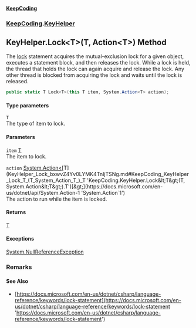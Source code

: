 #### [KeepCoding](index.md 'index')
### [KeepCoding](KeepCoding.md 'KeepCoding').[KeyHelper](KeyHelper.md 'KeepCoding.KeyHelper')
## KeyHelper.Lock&lt;T&gt;(T, Action&lt;T&gt;) Method
The [lock](https://docs.microsoft.com/en-us/dotnet/csharp/language-reference/keywords/lock 'https://docs.microsoft.com/en-us/dotnet/csharp/language-reference/keywords/lock') statement acquires the mutual-exclusion lock for a given object, executes a statement block, and then releases the lock. While a lock is held, the thread that holds the lock can again acquire and release the lock. Any other thread is blocked from acquiring the lock and waits until the lock is released.  
```csharp
public static T Lock<T>(this T item, System.Action<T> action);
```
#### Type parameters
<a name='KeepCoding_KeyHelper_Lock_T_(T_System_Action_T_)_T'></a>
`T`  
The type of item to lock.
  
#### Parameters
<a name='KeepCoding_KeyHelper_Lock_T_(T_System_Action_T_)_item'></a>
`item` [T](KeyHelper_Lock_bxwvZ4Yv0LYMK4TnIjTSNg.md#KeepCoding_KeyHelper_Lock_T_(T_System_Action_T_)_T 'KeepCoding.KeyHelper.Lock&lt;T&gt;(T, System.Action&lt;T&gt;).T')  
The item to lock.
  
<a name='KeepCoding_KeyHelper_Lock_T_(T_System_Action_T_)_action'></a>
`action` [System.Action&lt;](https://docs.microsoft.com/en-us/dotnet/api/System.Action-1 'System.Action`1')[T](KeyHelper_Lock_bxwvZ4Yv0LYMK4TnIjTSNg.md#KeepCoding_KeyHelper_Lock_T_(T_System_Action_T_)_T 'KeepCoding.KeyHelper.Lock&lt;T&gt;(T, System.Action&lt;T&gt;).T')[&gt;](https://docs.microsoft.com/en-us/dotnet/api/System.Action-1 'System.Action`1')  
The action to run while the item is locked.
  
#### Returns
[T](KeyHelper_Lock_bxwvZ4Yv0LYMK4TnIjTSNg.md#KeepCoding_KeyHelper_Lock_T_(T_System_Action_T_)_T 'KeepCoding.KeyHelper.Lock&lt;T&gt;(T, System.Action&lt;T&gt;).T')  
#### Exceptions
[System.NullReferenceException](https://docs.microsoft.com/en-us/dotnet/api/System.NullReferenceException 'System.NullReferenceException')  
### Remarks
#### See Also
- [https://docs.microsoft.com/en-us/dotnet/csharp/language-reference/keywords/lock-statement](https://docs.microsoft.com/en-us/dotnet/csharp/language-reference/keywords/lock-statement 'https://docs.microsoft.com/en-us/dotnet/csharp/language-reference/keywords/lock-statement')
